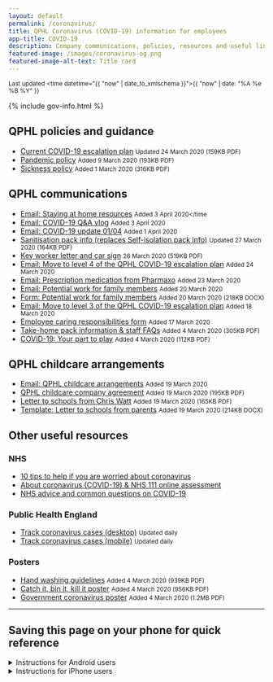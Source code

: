 ```yaml
---
layout: default
permalink: /coronavirus/
title: QPHL Coronavirus (COVID-19) information for employees
app-title: COVID-19
description: Company communications, policies, resources and useful links about the coronavirus (COVID-19) pandemic.
featured-image: /images/coronavirus-og.png
featured-image-alt-text: Title card
---
```


<small>Last updated <time datetime="{{ "now" | date_to_xmlschema }}">{{ "now" | date: "%A %e %B %Y" }}</time></small>

{% include gov-info.html %}

## QPHL policies and guidance

- [Current COVID-19 escalation plan](/downloads/qphl-coronavirus-plan-v5.pdf) <small>Updated <time datetime="2020-03-24T15:29:00+00:00">24 March 2020</time> (159KB PDF)</small>
- [Pandemic policy](/downloads/qphl-pandemic-policy.pdf) <small>Added <time datetime="2020-03-09T12:00:00+00:00">9 March 2020</time> (193KB PDF)</small>
- [Sickness policy](/downloads/qphl-sickness-policy.pdf) <small>Added <time datetime="2020-03-01T12:00:00+00:00">1 March 2020</time> (316KB PDF)</small>

## QPHL communications

- [Email: Staying at home resources](/downloads/emails/staying-at-home-resources/) <small>Added <time datetime="2020-04-03T10:39:00+01:00">3 April 2020</time</small>
- [Email: COVID-19 Q&A vlog](/downloads/emails/covid-19-q-a-vlog/) <small>Added <time datetime="2020-04-03T09:54:00+01:00">3 April 2020</time></small>
- [Email: COVID-19 update 01/04](/downloads/emails/covid-19-update-01-04/) <small>Added <time datetime="2020-04-01T12:38:00+01:00">1 April 2020</time></small>
- [Sanitisation pack info (replaces Self-isolation pack info)](/downloads/sanitisation-pack-info.pdf) <small>Updated <time datetime="2020-03-27T08:30:00+00:00">27 March 2020</time> (164KB PDF)</small>
- [Key worker letter and car sign](/downloads/qphl-key-worker-letter.pdf) <small><time datetime="2020-03-26T10:30:00+00:00">26 March 2020</time> (519KB PDF)</small>
- [Email: Move to level 4 of the QPHL COVID-19 escalation plan](/downloads/emails/move-to-level-4-of-the-qphl-covid-19-escalation-plan/) <small>Added <time datetime="2020-03-24T15:29:00+00:00">24 March 2020</time></small>
- [Email: Prescription medication from Pharmaxo](/downloads/emails/prescription-medication-from-pharmaxo/) <small>Added <time datetime="2020-03-23T12:00:00+00:00">23 March 2020</time></small>
- [Email: Potential work for family members](/downloads/emails/potential-work-for-family-members/) <small>Added <time datetime="2020-03-20T12:00:00+00:00">20 March 2020</time></small>
- [Form: Potential work for family members](/downloads/potential-work-for-family-members-form.docx) <small>Added <time datetime="2020-03-20T12:00:00+00:00">20 March 2020</time> (218KB DOCX)</small>
- [Email: Move to level 3 of the QPHL COVID-19 escalation plan](/downloads/emails/move-to-level-3-of-the-qphl-covid-19-escalation-plan/) <small>Added <time datetime="2020-03-18T12:00:00+00:00">18 March 2020</time></small>
- [Employee caring responsibilities form](https://bit.ly/qphlcare) <small>Added <time datetime="2020-03-17T12:00:00+00:00">17 March 2020</time></small>
- [Take-home pack information & staff FAQs](/downloads/take-home-pack-information.pdf) <small>Added <time datetime="2020-03-04T12:00:00+00:00">4 March 2020</time> (305KB PDF)</small>
- [COVID-19: Your part to play](/downloads/covid-19-your-part-to-play.pdf) <small>Added <time datetime="2020-03-04T12:00:00+00:00">4 March 2020</time> (112KB PDF)</small>

## QPHL childcare arrangements

- [Email: QPHL childcare arrangements](/downloads/emails/qphl-childcare-arrangements/) <small>Added <time datetime="2020-03-19T12:00:00+00:00">19 March 2020</time></small>
- [QPHL childcare company agreement](/downloads/qphl-childcare-company-agreement.pdf) <small>Added <time datetime="2020-03-19T12:00:00+00:00">19 March 2020</time> (195KB PDF)</small>
- [Letter to schools from Chris Watt](/downloads/letter-to-schools-from-chris-watt.pdf) <small>Added <time datetime="2020-03-19T12:00:00+00:00">19 March 2020</time> (165KB PDF)</small>
- [Template: Letter to schools from parents](/downloads/letter-to-schools-from-parents.docx) <small>Added <time datetime="2020-03-19T12:00:00+00:00">19 March 2020</time> (214KB DOCX)</small>

## Other useful resources

### NHS

- [10 tips to help if you are worried about coronavirus](https://www.nhs.uk/oneyou/every-mind-matters/coronavirus-covid-19-anxiety-tips/)
- [About coronavirus (COVID-19) & NHS 111 online assessment](https://111.nhs.uk/service/COVID-19/)
- [NHS advice and common questions on COVID-19](https://www.nhs.uk/conditions/coronavirus-covid-19/)

### Public Health England

- [Track coronavirus cases (desktop)](https://www.arcgis.com/apps/opsdashboard/index.html#/f94c3c90da5b4e9f9a0b19484dd4bb14) <small>Updated daily</small>
- [Track coronavirus cases (mobile)](https://www.arcgis.com/apps/opsdashboard/index.html#/ae5dda8f86814ae99dde905d2a9070ae) <small>Updated daily</small>

### Posters

- [Hand washing guidelines](/downloads/hand-washing-guidelines.pdf) <small>Added <time datetime="2020-03-04T12:00:00+00:00">4 March 2020</time> (939KB PDF)</small>
- [Catch it, bin it, kill it poster](/downloads/catch-bin-kill.pdf) <small>Added <time datetime="2020-03-04T12:00:00+00:00">4 March 2020</time> (956KB PDF)</small>
- [Government coronavirus poster](/downloads/government-coronavirus-poster.pdf) <small>Added <time datetime="2020-03-04T12:00:00+00:00">4 March 2020</time> (1.2MB PDF)</small>

---

## Saving this page on your phone for quick reference

<details>
    <summary>Instructions for Android users</summary>
    <ol>
        <li>Launch Chrome for Android, other browsers won’t work for this.</li>
        <li>Go to <a href="https://qphl.co/coronavirus/">qphl.co/coronavirus</a>.</li>
        <li>Tap the menu button and then tap “Add to home screen.”</li>
        <li>You’ll then be able to enter a name for the shortcut and then Chrome will add it to your home screen.</li>
    </ol>
</details>

<details>
    <summary>Instructions for iPhone users</summary>
    <ol>
        <li>Open Safari. Other browsers, such as Chrome, won’t work for this.</li>
        <li>Go to <a href="https://qphl.co/coronavirus/">qphl.co/coronavirus</a>.</li>
        <li>Tap the Share button at the bottom of the page. It looks like a square with an arrow pointing out of the top.</li>
        <li>In the list of options that appears, scroll down until you see Add to Home Screen. Tap this.</li>
        <li>On the next screen, choose a name for the website shortcut on your home screen. You’ll see the link so you can confirm it, as well as the site’s favicon that becomes its “app” icon. Click Add when you’re done.</li>
        <li>Now just tap the new app on your home screen, and it will open the website in its own navigation window, independent of what you have open in Safari.</li>
    </ol>
</details>